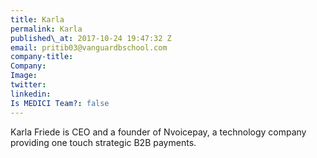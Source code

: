```yaml
---
title: Karla
permalink: Karla
published\_at: 2017-10-24 19:47:32 Z
email: pritib03@vanguardbschool.com
company-title: 
Company: 
Image: 
twitter: 
linkedin: 
Is MEDICI Team?: false
---
```


Karla Friede is CEO and a founder of Nvoicepay, a technology company providing one touch strategic B2B payments.